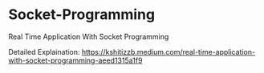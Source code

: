 # Socket-Programming
Real Time Application With Socket Programming
  
Detailed Explaination: https://kshitizzb.medium.com/real-time-application-with-socket-programming-aeed1315a1f9
